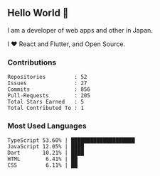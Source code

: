 ## Hello World 👋

I am a developer of web apps and other in Japan.

I ❤️ React and Flutter, and Open Source.

### Contributions

<!-- contributions start -->

    Repositories         : 52
    Issues               : 27
    Commits              : 856
    Pull-Requests        : 205
    Total Stars Earned   : 5
    Total Contributed To : 1

<!-- contributions end -->

### Most Used Languages

<!-- most-used-languages start -->

    TypeScript 53.60% | ████████████████████
    JavaScript 12.05% | ████
    Dart       10.21% | ████
    HTML        6.41% | ██
    CSS         6.11% | ██

<!-- most-used-languages end -->
